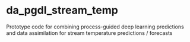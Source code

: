# da_pgdl_stream_temp
Prototype code for combining process-guided deep learning predictions and data assimilation for stream temperature predictions  / forecasts 
